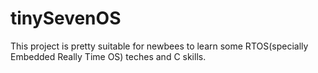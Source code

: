 # tinySevenOS
This project is pretty suitable for newbees to learn some RTOS(specially Embedded Really Time OS) teches and C skills.


